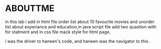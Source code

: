 # ABOUTTME

in this lab i add in html file order list about 10 favourite movies and unorder list about experiance and education,in java script file add two quastion with for statment and in css file mack style for html page.

i was the driver to haneen's code,
and haneen was the navigator to this .